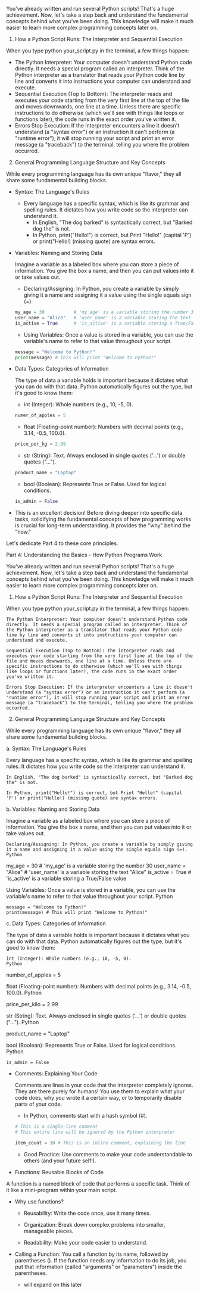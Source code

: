You've already written and run several Python scripts! That's a huge achievement. Now, let's take a step back and understand the fundamental concepts behind what you've been doing. This knowledge will make it much easier to learn more complex programming concepts later on.

1. How a Python Script Runs: The Interpreter and Sequential Execution

When you type python your_script.py in the terminal, a few things happen:
- The Python Interpreter: Your computer doesn't understand Python code directly. It needs a special program called an interpreter. Think of the Python interpreter as a translator that reads your Python code line by line and converts it into instructions your computer can understand and execute.
- Sequential Execution (Top to Bottom): The interpreter reads and executes your code starting from the very first line at the top of the file and moves downwards, one line at a time. Unless there are specific instructions to do otherwise (which we'll see with things like loops or functions later), the code runs in the exact order you've written it.
- Errors Stop Execution: If the interpreter encounters a line it doesn't understand (a "syntax error") or an instruction it can't perform (a "runtime error"), it will stop running your script and print an error message (a "traceback") to the terminal, telling you where the problem occurred.

2. General Programming Language Structure and Key Concepts

While every programming language has its own unique "flavor," they all share some fundamental building blocks.

- Syntax: The Language's Rules
  
  - Every language has a specific syntax, which is like its grammar and spelling rules. It dictates how you write code so the interpreter can understand it.
    - In English, "The dog barked" is syntactically correct, but "Barked dog the" is not.
    - In Python, print("Hello!") is correct, but Print "Hello!" (capital 'P') or print("Hello!) (missing quote) are syntax errors.

- Variables: Naming and Storing Data

  Imagine a variable as a labeled box where you can store a piece of information. You give the box a name, and then you can put values into it or take values out.
  - Declaring/Assigning: In Python, you create a variable by simply giving it a name and assigning it a value using the single equals sign (=).
  ```python
  my_age = 30           # 'my_age' is a variable storing the number 30
  user_name = "Alice"   # 'user_name' is a variable storing the text "Alice"
  is_active = True      # 'is_active' is a variable storing a True/False value
    ```
  - Using Variables: Once a value is stored in a variable, you can use the variable's name to refer to that value throughout your script.
  ```python
  message = "Welcome to Python!"
  print(message) # This will print "Welcome to Python!"
  ```
- Data Types: Categories of Information

  The type of data a variable holds is important because it dictates what you can do with that data. Python automatically figures out the type, but it's good to know them:
  - int (Integer): Whole numbers (e.g., 10, -5, 0).
  ```python
  numer_of_apples = 5
  ```
  - float (Floating-point number): Numbers with decimal points (e.g., 3.14, -0.5, 100.0).
  ```python
  price_per_kg = 2.99
  ```
  - str (String): Text. Always enclosed in single quotes ('...') or double quotes ("...").
  ```python
  product_name = "Laptop"
  ```
  - bool (Boolean): Represents True or False. Used for logical conditions.
  ```python
  is_admin = False
  ```
- This is an excellent decision! Before diving deeper into specific data tasks, solidifying the fundamental concepts of how programming works is crucial for long-term understanding. It provides the "why" behind the "how."

Let's dedicate Part 4 to these core principles.

Part 4: Understanding the Basics - How Python Programs Work

You've already written and run several Python scripts! That's a huge achievement. Now, let's take a step back and understand the fundamental concepts behind what you've been doing. This knowledge will make it much easier to learn more complex programming concepts later on.

1. How a Python Script Runs: The Interpreter and Sequential Execution

When you type python your_script.py in the terminal, a few things happen:

    The Python Interpreter: Your computer doesn't understand Python code directly. It needs a special program called an interpreter. Think of the Python interpreter as a translator that reads your Python code line by line and converts it into instructions your computer can understand and execute.

    Sequential Execution (Top to Bottom): The interpreter reads and executes your code starting from the very first line at the top of the file and moves downwards, one line at a time. Unless there are specific instructions to do otherwise (which we'll see with things like loops or functions later), the code runs in the exact order you've written it.

    Errors Stop Execution: If the interpreter encounters a line it doesn't understand (a "syntax error") or an instruction it can't perform (a "runtime error"), it will stop running your script and print an error message (a "traceback") to the terminal, telling you where the problem occurred.

2. General Programming Language Structure and Key Concepts

While every programming language has its own unique "flavor," they all share some fundamental building blocks.

a. Syntax: The Language's Rules

Every language has a specific syntax, which is like its grammar and spelling rules. It dictates how you write code so the interpreter can understand it.

    In English, "The dog barked" is syntactically correct, but "Barked dog the" is not.

    In Python, print("Hello!") is correct, but Print "Hello!" (capital 'P') or print("Hello!) (missing quote) are syntax errors.

b. Variables: Naming and Storing Data

Imagine a variable as a labeled box where you can store a piece of information. You give the box a name, and then you can put values into it or take values out.

    Declaring/Assigning: In Python, you create a variable by simply giving it a name and assigning it a value using the single equals sign (=).
    Python

my_age = 30           # 'my_age' is a variable storing the number 30
user_name = "Alice"   # 'user_name' is a variable storing the text "Alice"
is_active = True      # 'is_active' is a variable storing a True/False value

Using Variables: Once a value is stored in a variable, you can use the variable's name to refer to that value throughout your script.
Python

    message = "Welcome to Python!"
    print(message) # This will print "Welcome to Python!"

c. Data Types: Categories of Information

The type of data a variable holds is important because it dictates what you can do with that data. Python automatically figures out the type, but it's good to know them:

    int (Integer): Whole numbers (e.g., 10, -5, 0).
    Python

number_of_apples = 5

float (Floating-point number): Numbers with decimal points (e.g., 3.14, -0.5, 100.0).
Python

price_per_kilo = 2.99

str (String): Text. Always enclosed in single quotes ('...') or double quotes ("...").
Python

product_name = "Laptop"

bool (Boolean): Represents True or False. Used for logical conditions.
Python

    is_admin = False

- Comments: Explaining Your Code

  Comments are lines in your code that the interpreter completely ignores. They are there purely for humans! You use them to explain what your code does, why you wrote it a certain way, or to temporarily disable parts of your code.
  - In Python, comments start with a hash symbol (#).
  ```python
  # This is a single-line comment
  # This entire line will be ignored by the Python interpreter

  item_count = 10 # This is an inline comment, explaining the line
  ```
  - Good Practice: Use comments to make your code understandable to others (and your future self!).
 
- Functions: Reusable Blocks of Code

A function is a named block of code that performs a specific task. Think of it like a mini-program within your main script.

  - Why use functions?

    - Reusability: Write the code once, use it many times.

    - Organization: Break down complex problems into smaller, manageable pieces.

    - Readability: Make your code easier to understand.

  - Calling a Function: You call a function by its name, followed by parentheses (). If the function needs any information to do its job, you put that information (called "arguments" or "parameters") inside the parentheses.
    -   will expand on this later

  
